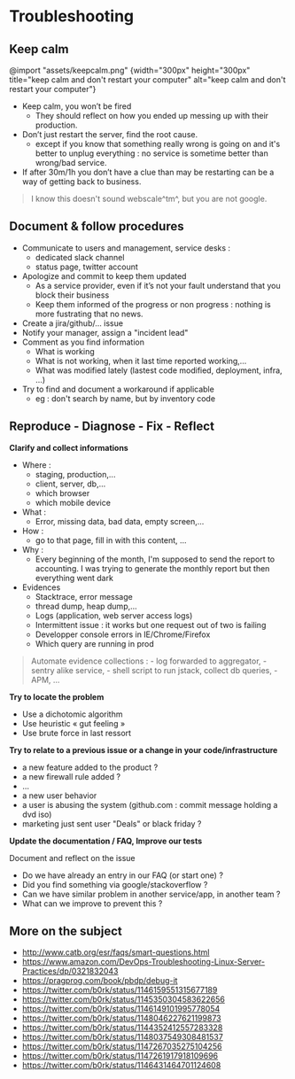 
# Troubleshooting

## Keep calm

@import "assets/keepcalm.png" {width="300px" height="300px" title="keep calm and don't restart your computer" alt="keep calm and don't restart your computer"}

* Keep calm, you won’t be fired
   - They should reflect on how you ended up messing up with their production.
* Don’t just restart the server, find the root cause.
   - except if you know that something really wrong is going on and it's better to unplug everything : no service is sometime better than wrong/bad service.
* If after 30m/1h you don’t have a clue than may be restarting can be a way of getting back to business. 

> I know this doesn't sound webscale^tm^, but you are not google.


## Document & follow procedures

- Communicate to users and management, service desks : 
   - dedicated slack channel
   - status page, twitter account
- Apologize and commit to keep them updated
   - As a service provider, even if it’s not your fault understand that you block their business
   - Keep them informed of the progress or non progress : nothing is more fustrating that no news.
- Create a jira/github/... issue
- Notify your manager, assign a "incident lead"
- Comment as you find information 
   - What is working
   - What is not working, when it last time reported working,…
   - What was modified lately (lastest code modified, deployment, infra, …)
- Try to find and document a workaround if applicable 
   - eg : don't search by name, but by inventory code


## Reproduce - Diagnose - Fix - Reflect

**Clarify and collect informations**

 - Where : 
   - staging, production,... 
   - client, server, db,...
   - which browser
   - which mobile device
 - What :
   - Error, missing data, bad data, empty screen,…
 - How :
    - go to that page, fill in with this content, ... 
 - Why :
    - Every beginning of the month, I'm supposed to send the report to accounting. I was trying to generate the monthly report but then everything went dark    
 - Evidences
   - Stacktrace, error message
   - thread dump, heap dump,...
   - Logs (application, web server access logs)
   - Intermittent issue : it works but one request out of two is failing
   - Developper console errors in IE/Chrome/Firefox
   - Which query are running in prod

> Automate evidence collections : 
    - log forwarded to aggregator, 
    - sentry alike service, 
    - shell script to run jstack, collect db queries,
    - APM,
    ...

**Try to locate the problem**

* Use a dichotomic algorithm
* Use heuristic « gut feeling »
* Use brute force in last ressort

**Try to relate to a previous issue or a change in your code/infrastructure**

* a new feature added to the product ? 
* a new firewall rule added ?
* ...
* a new user behavior
* a user is abusing the system (github.com : commit message holding a dvd iso)
* marketing just sent user "Deals" or black friday ?

**Update the documentation / FAQ, Improve our tests** 

Document and reflect on the issue

- Do we have already an entry in our FAQ (or start one) ?
- Did you find something via google/stackoverflow ?
- Can we have similar problem in another service/app, in another team ?
- What can we improve to prevent this ?




## More on the subject

- http://www.catb.org/esr/faqs/smart-questions.html 
- https://www.amazon.com/DevOps-Troubleshooting-Linux-Server-Practices/dp/0321832043 
- https://pragprog.com/book/pbdp/debug-it 
- https://twitter.com/b0rk/status/1146159551315677189
- https://twitter.com/b0rk/status/1145350304583622656
- https://twitter.com/b0rk/status/1146149101995778054
- https://twitter.com/b0rk/status/1148046227621199873
- https://twitter.com/b0rk/status/1144352412557283328
- https://twitter.com/b0rk/status/1148037549308481537
- https://twitter.com/b0rk/status/1147267035275104256
- https://twitter.com/b0rk/status/1147261917918109696
- https://twitter.com/b0rk/status/1146431464701124608